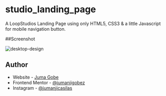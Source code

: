 # studio_landing_page
A LoopStudios Landing Page using only HTML5, CSS3 &amp; a little Javascript for mobile navigation button.

##Screenshot

![desktop-design](https://user-images.githubusercontent.com/73429193/186212730-5c9f1c41-ab61-4b00-8aa3-104f2ee58092.jpg)


## Author

- Website - [Juma Gobe](https://www.jumanjigobez.github.io)
- Frontend Mentor - [@jumanjigobez](https://www.frontendmentor.io/profile/jumanjigobez)
- Instagram - [@jumanjicasilas](https://www.Instagram.com/jumanjicasilas)
